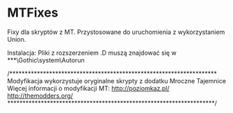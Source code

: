 # MTFixes

Fixy dla skryptów z MT. Przystosowane do uruchomienia z wykorzystaniem Union. 

Instalacja: 
Pliki z rozszerzeniem .D muszą znajdować się w ***\Gothic\system\Autorun



/********************************************************************
Modyfikacja wykorzystuje oryginalne skrypty z dodatku Mroczne Tajemnice
Więcej informacji o modyfikacji MT:
http://poziomkaz.pl/
http://themodders.org/
********************************************************************/

